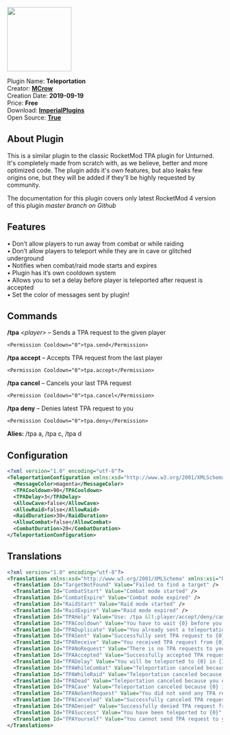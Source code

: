 <img src="/assets/images/Teleportation.png" width="150" height="150" />

Plugin Name: **Teleportation**  
Creator: [**MCrow**](steamcommunity.com/id/restoremonarchy)  
Creation Date: **2019-09-19**  
Price: **Free**  
Download: [**ImperialPlugins**](https://imperialplugins.com/Products/Teleportation/290)   
Open Source: [**True**](https://github.com/RestoreMonarchyPlugins/Teleportation)  

## About Plugin
This is a similar plugin to the classic RocketMod TPA plugin for Unturned. It's completely made from scratch with, as we believe, better and more optimized code. The plugin adds it's own features, but also leaks few origins one, but they will be added if they'll be highly requested by community.

The documentation for this plugin covers only latest RocketMod 4 version of this plugin *master branch on Github*

## Features
• Don’t allow players to run away from combat or while raiding  
• Don’t allow players to teleport while they are in cave or glitched underground  
• Notifies when combat/raid mode starts and expires  
• Plugin has it’s own cooldown system  
• Allows you to set a delay before player is teleported after request is accepted  
• Set the color of messages sent by plugin!  

## Commands
**/tpa** *<player\>* – Sends a TPA request to the given player
``` 
<Permission Cooldown="0">tpa.send</Permission>
```
**/tpa accept** – Accepts TPA request from the last player
``` 
<Permission Cooldown="0">tpa.accept</Permission>
```
**/tpa cancel**  – Cancels your last TPA request
``` 
<Permission Cooldown="0">tpa.cancel</Permission>
```
**/tpa deny** – Denies latest TPA request to you
``` 
<Permission Cooldown="0">tpa.deny</Permission>
```
**Alies:** /tpa a, /tpa c, /tpa d

## Configuration

```xml
<?xml version="1.0" encoding="utf-8"?>
<TeleportationConfiguration xmlns:xsd="http://www.w3.org/2001/XMLSchema" xmlns:xsi="http://www.w3.org/2001/XMLSchema-instance">
  <MessageColor>magenta</MessageColor>
  <TPACooldown>90</TPACooldown>
  <TPADelay>3</TPADelay>
  <AllowCave>false</AllowCave>
  <AllowRaid>false</AllowRaid>
  <RaidDuration>30</RaidDuration>
  <AllowCombat>false</AllowCombat>
  <CombatDuration>20</CombatDuration>
</TeleportationConfiguration>
```

## Translations

```xml
<?xml version="1.0" encoding="utf-8"?>
<Translations xmlns:xsd="http://www.w3.org/2001/XMLSchema" xmlns:xsi="http://www.w3.org/2001/XMLSchema-instance">
  <Translation Id="TargetNotFound" Value="Failed to find a target" />
  <Translation Id="CombatStart" Value="Combat mode started" />
  <Translation Id="CombatExpire" Value="Combat mode expired" />
  <Translation Id="RaidStart" Value="Raid mode started" />
  <Translation Id="RaidExpire" Value="Raid mode expired" />
  <Translation Id="TPAHelp" Value="Use: /tpa &lt;player/accept/deny/cancel&gt;" />
  <Translation Id="TPACooldown" Value="You have to wait {0} before you can send request again" />
  <Translation Id="TPADuplicate" Value="You already sent a teleportation request to that player" />
  <Translation Id="TPASent" Value="Successfully sent TPA request to {0}" />
  <Translation Id="TPAReceive" Value="You received TPA request from {0}" />
  <Translation Id="TPANoRequest" Value="There is no TPA requests to you" />
  <Translation Id="TPAAccepted" Value="Successfully accepted TPA request from {0}" />
  <Translation Id="TPADelay" Value="You will be teleported to {0} in {1} seconds" />
  <Translation Id="TPAWhileCombat" Value="Teleportation canceled because you or {0} is in combat mode" />
  <Translation Id="TPAWhileRaid" Value="Teleportation canceled because you or {0} is in raid mode" />
  <Translation Id="TPADead" Value="Teleportation canceled because you or {0} is dead" />
  <Translation Id="TPACave" Value="Teleportation canceled because {0} is in cave" />
  <Translation Id="TPANoSentRequest" Value="You did not send any TPA request" />
  <Translation Id="TPACanceled" Value="Successfully canceled TPA request to {0}" />
  <Translation Id="TPADenied" Value="Successfully denied TPA request from {0}" />
  <Translation Id="TPASuccess" Value="You have been teleported to {0}" />
  <Translation Id="TPAYourself" Value="You cannot send TPA request to yourself" />
</Translations>
```